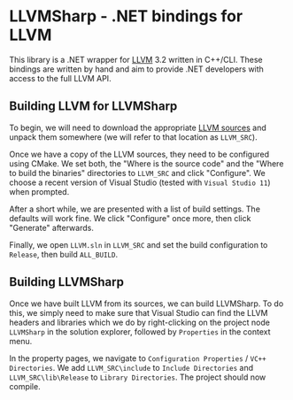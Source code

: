 LLVMSharp - .NET bindings for LLVM
===================

This library is a .NET wrapper for [LLVM](http://llvm.org/) 3.2 written in C++/CLI. These bindings are written by hand and aim to provide .NET developers with access to the full LLVM API.

## Building LLVM for LLVMSharp

To begin, we will need to download the appropriate [LLVM sources](http://llvm.org/releases/download.html#3.2) and unpack them somewhere (we will refer to that location as `LLVM_SRC`).

Once we have a copy of the LLVM sources, they need to be configured using CMake. We set both, the "Where is the source code" and the "Where to build the binaries" directories to `LLVM_SRC` and click "Configure". We choose a recent version of Visual Studio (tested with `Visual Studio 11`) when prompted.

After a short while, we are presented with a list of build settings. The defaults will work fine. We click "Configure" once more, then click "Generate" afterwards.

Finally, we open `LLVM.sln` in `LLVM_SRC` and set the build configuration to `Release`, then build `ALL_BUILD`.

## Building LLVMSharp

Once we have built LLVM from its sources, we can build LLVMSharp. To do this, we simply need to make sure that Visual Studio can find the LLVM headers and libraries which we do by right-clicking on the project node `LLVMSharp` in the solution explorer, followed by `Properties` in the context menu. 

In the property pages, we navigate to `Configuration Properties` / `VC++ Directories`. We add `LLVM_SRC\include` to `Include Directories` and `LLVM_SRC\lib\Release` to `Library Directories`. The project should now compile.